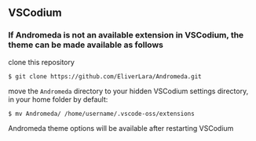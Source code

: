 ## VSCodium

### If Andromeda is not an available extension in VSCodium, the theme can be made available as follows

clone this repository
```
$ git clone https://github.com/EliverLara/Andromeda.git
```
move the ```Andromeda``` directory to your hidden VSCodium settings directory, in your home folder by default: 
```
$ mv Andromeda/ /home/username/.vscode-oss/extensions
```
Andromeda theme options will be available after restarting VSCodium 
